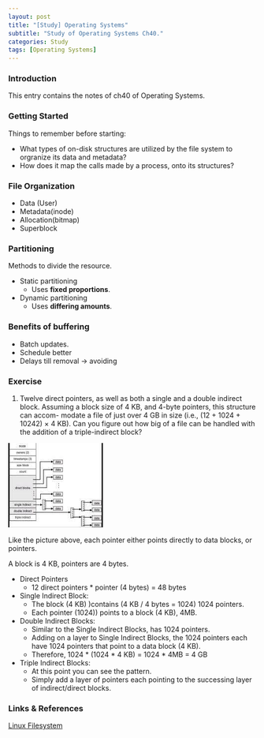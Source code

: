 ```yaml
---
layout: post
title: "[Study] Operating Systems"
subtitle: "Study of Operating Systems Ch40."
categories: Study
tags: [Operating Systems]
---
```

### Introduction

This entry contains the notes of ch40 of Operating Systems.


### Getting Started

Things to remember before starting:

* What types of on-disk structures are utilized by the file system to orgranize its data and metadata?
* How does it map the calls made by a process, onto its structures?

### File Organization

* Data (User)
* Metadata(inode)
* Allocation(bitmap)
* Superblock


### Partitioning

Methods to divide the resource.

* Static partitioning
  * Uses **fixed proportions**.
* Dynamic partitioning
  * Uses **differing amounts**.


### Benefits of buffering

* Batch updates.
* Schedule better
* Delays till removal -> avoiding


### Exercise

1. Twelve direct pointers, as well as both a single and a double indirect block. Assuming a block size of 4 KB, and 4-byte pointers, this structure can accom- modate a file of just over 4 GB in size (i.e., (12 + 1024 + 10242) × 4 KB). Can you figure out how big of a file can be handled with the addition of a triple-indirect block?

![1685874394535](image/2023-06-04-[Study]-Operating_Systems-Ch40/1685874394535.png)

Like the picture above, each pointer either points directly to data blocks, or pointers.

A block is 4 KB, pointers are 4 bytes.

* Direct Pointers
  * 12 direct pointers * pointer (4 bytes) = 48 bytes
* Single Indirect Block:
  * The block (4 KB) )contains (4 KB / 4 bytes = 1024) 1024 pointers.
  * Each pointer (1024)) points to a block (4 KB), 4MB.
* Double Indirect Blocks:
  * Similar to the Single Indirect Blocks, has 1024 pointers.
  * Adding on a layer to Single Indirect Blocks, the 1024 pointers each have 1024 pointers that point to a data block (4 KB).
  * Therefore, 1024 * (1024 * 4 KB) = 1024 * 4MB = 4 GB
* Triple Indirect Blocks:
  * At this point you can see the pattern.
  * Simply add a layer of pointers each pointing to the successing layer of indirect/direct blocks.




### Links & References

[Linux Filesystem](https://e2fsprogs.sourceforge.net/ext2intro.html)
